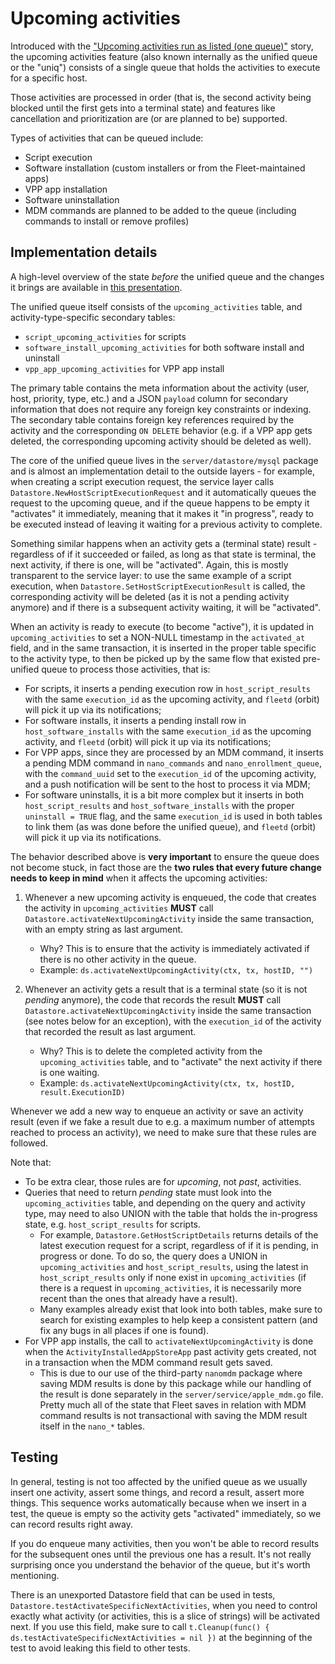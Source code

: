 # Upcoming activities

Introduced with the ["Upcoming activities run as listed (one queue)"](https://github.com/fleetdm/fleet/issues/22866) story, the upcoming activities feature (also known internally as the unified queue or the "uniq") consists of a single queue that holds the activities to execute for a specific host.

Those activities are processed in order (that is, the second activity being blocked until the first gets into a terminal state) and features like cancellation and prioritization are (or are planned to be) supported.

Types of activities that can be queued include:
* Script execution
* Software installation (custom installers or from the Fleet-maintained apps)
* VPP app installation
* Software uninstallation
* MDM commands are planned to be added to the queue (including commands to install or remove profiles)

## Implementation details

A high-level overview of the state _before_ the unified queue and the changes it brings are available in [this presentation](https://docs.google.com/presentation/d/1bIdE4wXNxDujLHu_DsO1U_0S9-vXCut4p5BgTkGME2Q/edit?usp=sharing).

The unified queue itself consists of the `upcoming_activities` table, and activity-type-specific secondary tables:
* `script_upcoming_activities` for scripts
* `software_install_upcoming_activities` for both software install and uninstall
* `vpp_app_upcoming_activities` for VPP app install

The primary table contains the meta information about the activity (user, host, priority, type, etc.) and a JSON `payload` column for secondary information that does not require any foreign key constraints or indexing. The secondary table contains foreign key references required by the activity and the corresponding `ON DELETE` behavior (e.g. if a VPP app gets deleted, the corresponding upcoming activity should be deleted as well).

The core of the unified queue lives in the `server/datastore/mysql` package and is almost an implementation detail to the outside layers - for example, when creating a script execution request, the service layer calls `Datastore.NewHostScriptExecutionRequest` and it automatically queues the request to the upcoming queue, and if the queue happens to be empty it "activates" it immediately, meaning that it makes it "in progress", ready to be executed instead of leaving it waiting for a previous activity to complete.

Something similar happens when an activity gets a (terminal state) result - regardless of if it succeeded or failed, as long as that state is terminal, the next activity, if there is one, will be "activated". Again, this is mostly transparent to the service layer: to use the same example of a script execution, when `Datastore.SetHostScriptExecutionResult` is called, the corresponding activity will be deleted (as it is not a pending activity anymore) and if there is a subsequent activity waiting, it will be "activated".

When an activity is ready to execute (to become "active"), it is updated in `upcoming_activities` to set a NON-NULL timestamp in the `activated_at` field, and in the same transaction, it is inserted in the proper table specific to the activity type, to then be picked up by the same flow that existed pre-unified queue to process those activities, that is:

* For scripts, it inserts a pending execution row in `host_script_results` with the same `execution_id` as the upcoming activity, and `fleetd` (orbit) will pick it up via its notifications;
* For software installs, it inserts a pending install row in `host_software_installs` with the same `execution_id` as the upcoming activity, and `fleetd` (orbit) will pick it up via its notifications;
* For VPP apps, since they are processed by an MDM command, it inserts a pending MDM command in `nano_commands` and `nano_enrollment_queue`, with the `command_uuid` set to the `execution_id` of the upcoming activity, and a push notification will be sent to the host to process it via MDM;
* For software uninstalls, it is a bit more complex but it inserts in both `host_script_results` and `host_software_installs` with the proper `uninstall = TRUE` flag, and the same `execution_id` is used in both tables to link them (as was done before the unified queue), and `fleetd` (orbit) will pick it up via its notifications.

The behavior described above is **very important** to ensure the queue does not become stuck, in fact those are the **two rules that every future change needs to keep in mind** when it affects the upcoming activities:

1. Whenever a new upcoming activity is enqueued, the code that creates the activity in `upcoming_activities` **MUST** call `Datastore.activateNextUpcomingActivity` inside the same transaction, with an empty string as last argument.
	* Why? This is to ensure that the activity is immediately activated if there is no other activity in the queue.
	* Example: `ds.activateNextUpcomingActivity(ctx, tx, hostID, "")`

2. Whenever an activity gets a result that is a terminal state (so it is not _pending_ anymore), the code that records the result **MUST** call `Datastore.activateNextUpcomingActivity` inside the same transaction (see notes below for an exception), with the `execution_id` of the activity that recorded the result as last argument.
	* Why? This is to delete the completed activity from the `upcoming_activities` table, and to "activate" the next activity if there is one waiting.
	* Example: `ds.activateNextUpcomingActivity(ctx, tx, hostID, result.ExecutionID)`

Whenever we add a new way to enqueue an activity or save an activity result (even if we fake a result due to e.g. a maximum number of attempts reached to process an activity), we need to make sure that these rules are followed.

Note that:

* To be extra clear, those rules are for _upcoming_, not _past_, activities.
* Queries that need to return _pending_ state must look into the `upcoming_activities` table, and depending on the query and activity type, may need to also UNION with the table that holds the in-progress state, e.g. `host_script_results` for scripts.
    - For example, `Datastore.GetHostScriptDetails` returns details of the latest execution request for a script, regardless of if it is pending, in progress or done. To do so, the query does a UNION in `upcoming_activities` and `host_script_results`, using the latest in `host_script_results` only if none exist in `upcoming_activities` (if there is a request in `upcoming_activities`, it is necessarily more recent than the ones that already have a result).
	- Many examples already exist that look into both tables, make sure to search for existing examples to help keep a consistent pattern (and fix any bugs in all places if one is found).
* For VPP app installs, the call to `activateNextUpcomingActivity` is done when the `ActivityInstalledAppStoreApp` past activity gets created, not in a transaction when the MDM command result gets saved. 
    - This is due to our use of the third-party `nanomdm` package where saving MDM results is done by this package while our handling of the result is done separately in the `server/service/apple_mdm.go` file. Pretty much all of the state that Fleet saves in relation with MDM command results is not transactional with saving the MDM result itself in the `nano_*` tables.

## Testing

In general, testing is not too affected by the unified queue as we usually insert one activity, assert some things, and record a result, assert more things. This sequence works automatically because when we insert in a test, the queue is empty so the activity gets "activated" immediately, so we can record results right away.

If you do enqueue many activities, then you won't be able to record results for the subsequent ones until the previous one has a result. It's not really surprising once you understand the behavior of the queue, but it's worth mentioning.

There is an unexported Datastore field that can be used in tests, `Datastore.testActivateSpecificNextActivities`, when you need to control exactly what activity (or activities, this is a slice of strings) will be activated next. If you use this field, make sure to call `t.Cleanup(func() { ds.testActivateSpecificNextActivities = nil })` at the beginning of the test to avoid leaking this field to other tests.
